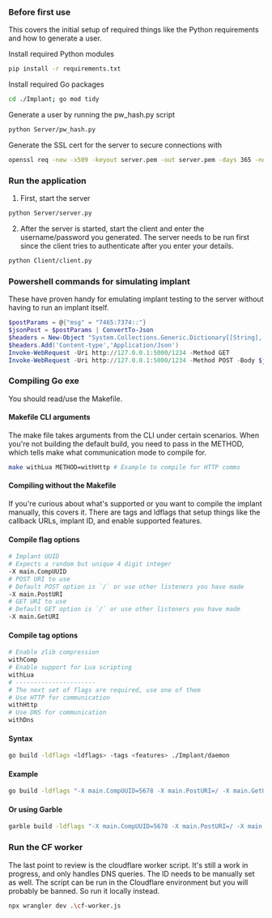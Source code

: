 ### Before first use
This covers the initial setup of required things like the Python requirements and how to generate a user.

Install required Python modules
```bash
pip install -r requirements.txt
```
Install required Go packages
```bash
cd ./Implant; go mod tidy
```
Generate a user by running the pw_hash.py script
```bash
python Server/pw_hash.py
```
Generate the SSL cert for the server to secure connections with
```bash
openssl req -new -x509 -keyout server.pem -out server.pem -days 365 -nodes
```

### Run the application
1) First, start the server
```bash
python Server/server.py
```
2) After the server is started, start the client and enter the username/password you generated. The server needs to be run first since the client tries to authenticate after you enter your details.
```bash
python Client/client.py
```

### Powershell commands for simulating implant
These have proven handy for emulating implant testing to the server without having to run an implant itself. 
```powershell
$postParams = @{"msg" = "7465:7374::"}
$jsonPost = $postParams | ConvertTo-Json 
$headers = New-Object "System.Collections.Generic.Dictionary[[String],[String]]"
$headers.Add('Content-type','Application/Json')
Invoke-WebRequest -Uri http://127.0.0.1:5000/1234 -Method GET
Invoke-WebRequest -Uri http://127.0.0.1:5000/1234 -Method POST -Body $jsonPost -Headers $headers
```

### Compiling Go exe
You should read/use the Makefile.
#### Makefile CLI arguments
The make file takes arguments from the CLI under certain scenarios. When you're not building the default build, you need to pass in the METHOD, which tells make what communication mode to compile for.
```bash
make withLua METHOD=withHttp # Example to compile for HTTP comms
```
#### Compiling without the Makefile
If you're curious about what's supported or you want to compile the implant manually, this covers it.
There are tags and ldflags that setup things like the callback URLs, implant ID, and enable supported features.
#### Compile flag options
```bash
# Implant UUID
# Expects a random but unique 4 digit integer
-X main.CompUUID 
# POST URI to use 
# Default POST option is `/` or use other listeners you have made
-X main.PostURI 
# GET URI to use
# Default GET option is `/` or use other listeners you have made
-X main.GetURI
```
#### Compile tag options
```bash
# Enable zlib compression
withComp 
# Enable support for Lua scripting
withLua 
# ----------------------
# The next set of flags are required, use one of them
# Use HTTP for communication
withHttp
# Use DNS for communication
withDns
```
#### Syntax
```bash
go build -ldflags <ldflags> -tags <features> ./Implant/daemon
```
#### Example
```bash
go build -ldflags "-X main.CompUUID=5678 -X main.PostURI=/ -X main.GetURI=/" -tags "withComp withHttp" ./Implant/daemon
```
#### Or using Garble
```bash
garble build -ldflags "-X main.CompUUID=5678 -X main.PostURI=/ -X main.GetURI=/" -tags "withComp withHttp" ./Implant/daemon
```
### Run the CF worker
The last point to review is the cloudflare worker script. It's still a work in progress, and only handles DNS queries. The ID needs to be manually set as well. The script can be run in the Cloudflare environment but you will probably be banned. So run it locally instead.
```bash
npx wrangler dev .\cf-worker.js
```
